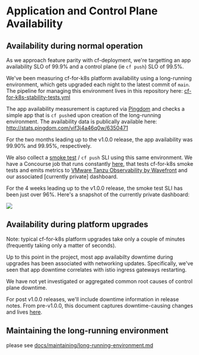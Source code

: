 # Application and Control Plane Availability

## Availability during normal operation

As we approach feature parity with cf-deployment, we're targetting an app availability SLO of 99.9% and a control plane (ie `cf push`) SLO of 99.5%.

We've been measuring cf-for-k8s platform availability using a long-running environment, which gets upgraded each night to the latest commit of `main`. The pipeline for managing this environment lives in this repository here: [cf-for-k8s-stability-tests.yml](ci/pipelines/cf-for-k8s-stability-tests.yml)

The app availability measurement is captured via [Pingdom](https://www.pingdom.com/) and checks a simple app that is `cf push`ed upon creation of the long-running environment. The availability data is publically available here: http://stats.pingdom.com/vif3j4a46q0w/6350471

For the two months leading up to the v1.0.0 release, the app availability was 99.90% and 99.95%, respectively.

We also collect a [smoke test](tests/smoke/smoke_test.go) / `cf push` SLI using this same environment. We have a Concourse job that runs constantly [here](https://release-integration.ci.cf-app.com/teams/main/pipelines/cf-for-k8s-stability-tests/jobs/long-lived-env-sli), that tests cf-for-k8s smoke tests and emits metrics to [VMware Tanzu Observability by Wavefront](https://tanzu.vmware.com/observability) and our associated [currently private] dashboard.

For the 4 weeks leading up to the v1.0.0 release, the smoke test SLI has been just over 96%. Here's a snapshot of the currently private dashboard:

![](assets/dashboard-snapshot-20201020.png)

## Availability during platform upgrades

Note: typical cf-for-k8s platform upgrades take only a couple of minutes (frequently taking only a matter of seconds).

Up to this point in the project, most app availabilty downtime during upgrades has been associated with networking updates. Specifically, we've seen that app downtime correlates with istio ingress gateways restarting.

We have not yet investigated or aggregated common root causes of control plane downtime.

For post v1.0.0 releases, we'll include downtime information in release notes. From pre-v1.0.0, this document captures downtime-causing changes and lives [here](https://docs.google.com/spreadsheets/d/1eJEOJg7WLqL8n_S-woKAMYGunh9jyhI0sFMScmxi9F4/edit#gid=0).

## Maintaining the long-running environment

please see [docs/maintaining/long-running-environment.md](../docs/maintaining/long-running-environment.md)

